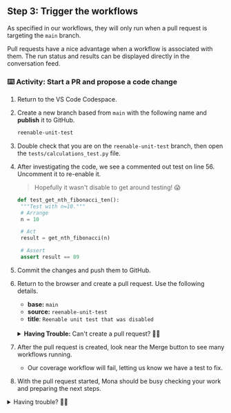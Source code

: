 ## Step 3: Trigger the workflows

As specified in our workflows, they will only run when a pull request is targeting the `main` branch.

Pull requests have a nice advantage when a workflow is associated with them. The run status and results can be displayed directly in the conversation feed.

### ⌨️ Activity: Start a PR and propose a code change

1. Return to the VS Code Codespace.

1. Create a new branch based from `main` with the following name and **publish** it to GitHub.

   ```txt
   reenable-unit-test
   ```

1. Double check that you are on the `reenable-unit-test` branch, then open the `tests/calculations_test.py` file.

1. After investigating the code, we see a commented out test on line 56. Uncomment it to re-enable it.

   > Hopefully it wasn't disable to get around testing! 😱

   ```py
   def test_get_nth_fibonacci_ten():
    """Test with n=10."""
    # Arrange
    n = 10

    # Act
    result = get_nth_fibonacci(n)

    # Assert
    assert result == 89
   ```

1. Commit the changes and push them to GitHub.

1. Return to the browser and create a pull request. Use the following details.

   - **base:** `main`
   - **source:** `reenable-unit-test`
   - **title**: `Reenable unit test that was disabled`

   <br/>
   <details>
   <summary><b>Having Trouble:</b> Can't create a pull request? 🤷‍♂️</summary>

   Did you accidentally commit to the `main` branch? Here is a command to undo the last commit and force update the repository on GitHub. Be careful not to go back too many steps though! You don't want to remove your new workflows!

   ```bash
   git reset --hard HEAD~1
   git push -f
   ```

1. After the pull request is created, look near the Merge button to see many workflows running.

   - Our coverage workflow will fail, letting us know we have a test to fix.

1. With the pull request started, Mona should be busy checking your work and preparing the next steps.

<details>
<summary>Having trouble?  🤷‍♂️</summary>

- If the checks don't appear updated, try refreshing the page. It's possible the workflow ran and the page just hasn't been updated with the change.

</details>
